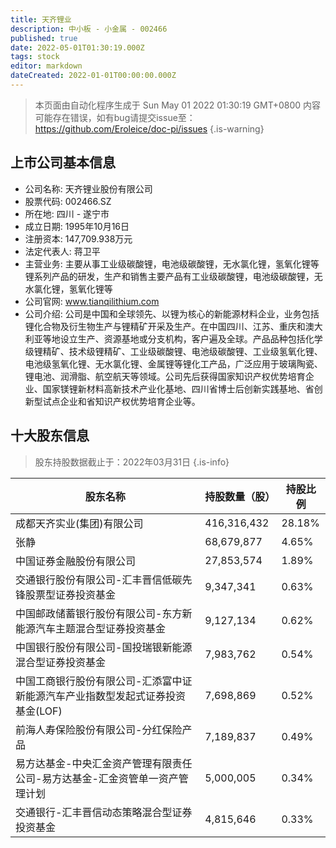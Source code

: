 ```yaml
---
title: 天齐锂业
description: 中小板 - 小金属 - 002466
published: true
date: 2022-05-01T01:30:19.000Z
tags: stock
editor: markdown
dateCreated: 2022-01-01T00:00:00.000Z
---
```


> 本页面由自动化程序生成于 Sun May 01 2022 01:30:19 GMT+0800
> 内容可能存在错误，如有bug请提交issue至：https://github.com/Eroleice/doc-pi/issues
{.is-warning}

## 上市公司基本信息
- 公司名称: 天齐锂业股份有限公司
- 股票代码: 002466.SZ
- 所在地: 四川 - 遂宁市
- 成立日期: 1995年10月16日
- 注册资本: 147,709.938万元
- 法定代表人: 蒋卫平
- 主营业务: 主要从事工业级碳酸锂，电池级碳酸锂，无水氯化锂，氢氧化锂等锂系列产品的研发，生产和销售主要产品有工业级碳酸锂，电池级碳酸锂，无水氯化锂，氢氧化锂等
- 公司官网: www.tianqilithium.com
- 公司介绍: 公司是中国和全球领先、以锂为核心的新能源材料企业，业务包括锂化合物及衍生物生产与锂精矿开采及生产。在中国四川、江苏、重庆和澳大利亚等地设立生产、资源基地或分支机构，客户遍及全球。产品品种包括化学级锂精矿、技术级锂精矿、工业级碳酸锂、电池级碳酸锂、工业级氢氧化锂、电池级氢氧化锂、无水氯化锂、金属锂等锂化工产品，广泛应用于玻璃陶瓷、锂电池、润滑脂、航空航天等领域。公司先后获得国家知识产权优势培育企业、国家镁锂新材料高新技术产业化基地、四川省博士后创新实践基地、省创新型试点企业和省知识产权优势培育企业等。


## 十大股东信息
> 股东持股数据截止于：2022年03月31日
{.is-info}

| 股东名称 | 持股数量（股） | 持股比例 |
| --- | --- | --- |
| 成都天齐实业(集团)有限公司 | 416,316,432 | 28.18% |
| 张静 | 68,679,877 | 4.65% |
| 中国证券金融股份有限公司 | 27,853,574 | 1.89% |
| 交通银行股份有限公司-汇丰晋信低碳先锋股票型证券投资基金 | 9,347,341 | 0.63% |
| 中国邮政储蓄银行股份有限公司-东方新能源汽车主题混合型证券投资基金 | 9,127,134 | 0.62% |
| 中国银行股份有限公司-国投瑞银新能源混合型证券投资基金 | 7,983,762 | 0.54% |
| 中国工商银行股份有限公司-汇添富中证新能源汽车产业指数型发起式证券投资基金(LOF) | 7,698,869 | 0.52% |
| 前海人寿保险股份有限公司-分红保险产品 | 7,189,837 | 0.49% |
| 易方达基金-中央汇金资产管理有限责任公司-易方达基金-汇金资管单一资产管理计划 | 5,000,005 | 0.34% |
| 交通银行-汇丰晋信动态策略混合型证券投资基金 | 4,815,646 | 0.33% |




